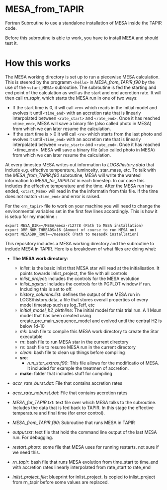 # MESA_from_TAPIR
Fortran Subroutine to use a standalone installation of MESA inside the TAPIR code.

Before this subroutine is able to work, you have to install [MESA](http://mesa.sourceforge.net/prereqs.html) and should test it.

# How this works
The MESA working directory is set up to run a piecewise MESA calculation. This is steered by the programm `<hello>` in *MESA_from_TAPIR.f90* by the use of the `<start_MESA>` subroutine.
The subroutine is fed the starting and end point of the calculation as well as the start and end accretion rate. It will then call *rn_tapir*, which starts the MESA run in one of two ways:
* If the start time is 0, it will call `<rn>` which reads in the initial model and evolves it until `<time_end>` with an accretion rate that is linearly interpolated between `<rate_start>` and `<rate_end>`.
Once it has reached `<time_end>`, MESA will save a binary file (also called photo in MESA) from which we can later resume the calculation.
* If the start time is > 0 it will call `<re>` which starts from the last photo and evolves it until `<time_end>` with an accretion rate that is linearly interpolated between `<rate_start>` and `<rate_end>`.
Once it has reached `<time_end>. MESA will save a binary file (also called photo in MESA) from which we can later resume the calculation.

At every timestep MESA writes out information to *LOGS/history.data* that include e.g. effective temperature, luminosity, star_mass, etc. To talk with the *MESA_from_TAPIR.f90* subroutine, MESA will write the 
wanted information to *MESA_for_TAPIR.txt* in each timestep. In our case this includes the effective temperature and the time. After the MESA run has ended, `<start_MESA>` will read in the the informatin from this file.
If the time does not match `<time_end>` and error is raised.

For the `<rn_tapir>` file to work on your machine you will need to change the environmental variables set in the first few lines accordingly. This is how it is setup for my machine.:

```
export MESA_DIR=~/MESA/mesa-r12778 (Path to MESA installation)
export OMP_NUM_THREADS=16 (Amount of course to run MESA on)
export MESASDK_ROOT=~/mesasdk (Path to mesasdk installation)
```


This repository includes a MESA working directory and the subroutine to include MESA in TAPIR. Here is a breakdown of what files are doing what:


* **The MESA work directory**:
  * *inlist*: is the basic inlist that MESA star will read at the initialisation. It points towards inlist_project, the file with all controls
  * *inlist_project*: includes the controls for the MESA evolution
  * *inlist_pgstar*: includes the controls for th PGPLOT window if run. Including this is set to off.
  * *history_columns.list*: defines the output of the MESA run in LOGS/history.data, a file that stores overall properties of every model timestep such as log_Teff, etc
  * *initial_model_h2_birthline*: The initial model for this trial run. A 1 Msun model that has been created using create_pre_main_sequence_model and evolved until the central H2 is below 1d-10
  * *mk*: bash file to compile this MESA work directory to create the Star executable
  * *rn*: bash file to run MESA star in the current directory
  * *re*: bash file to resume MESA run in the current directory
  * *clean*: bash file to clean up things before compiling
  * **src**:
    * *run_star_extras.f90*: This file allows for the modificatio of MESA. It included for example the treatmen of accretion.
  * **make**: folder that includes stuff for compiling
 
* *accr_rate_burst.dat*: File that contains accretion rates
* *accr_rate_noburst.dat*: File that contains accretion rates
* *MESA_for_TAPIR.txt*: text file over which MESA talks to the subroutine. Includes the data that is fed back to TAPIR. In this stage the effective temperature and final time (for error control).
* *MESA_from_TAPIR.f90*: Subroutine that runs MESA in TAPIR
* *output.txt*: text file that hold the command line output of the last MESA run. For debugging.
* *restart_photo*: some file that MESA uses for running restarts. not sure if we need this.
* *rn_tapir*: bash file that runs MESA evolution from time_start to time_end with accretion rates linearly interpolated from rate_start to rate_end
* *inlist_project_file*: blueprint for inlist_project. Is copied to inlist_project from rn_tapir before some values are replaced.
